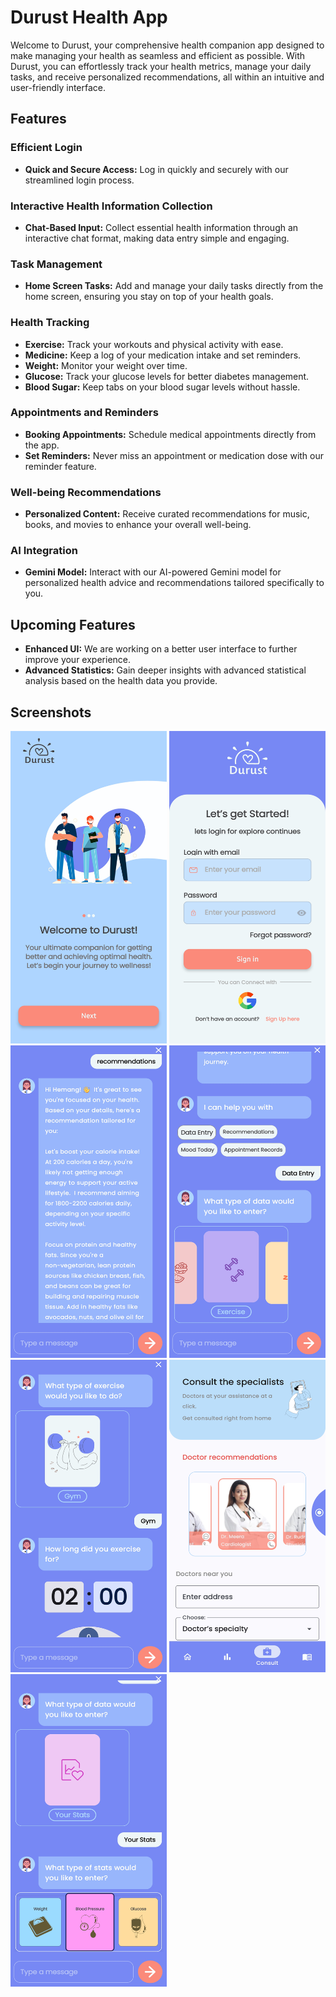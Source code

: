 # Durust Health App

Welcome to Durust, your comprehensive health companion app designed to make managing your health as seamless and efficient as possible. With Durust, you can effortlessly track your health metrics, manage your daily tasks, and receive personalized recommendations, all within an intuitive and user-friendly interface.

## Features

### Efficient Login
- **Quick and Secure Access:** Log in quickly and securely with our streamlined login process.

### Interactive Health Information Collection
- **Chat-Based Input:** Collect essential health information through an interactive chat format, making data entry simple and engaging.

### Task Management
- **Home Screen Tasks:** Add and manage your daily tasks directly from the home screen, ensuring you stay on top of your health goals.

### Health Tracking
- **Exercise:** Track your workouts and physical activity with ease.
- **Medicine:** Keep a log of your medication intake and set reminders.
- **Weight:** Monitor your weight over time.
- **Glucose:** Track your glucose levels for better diabetes management.
- **Blood Sugar:** Keep tabs on your blood sugar levels without hassle.

### Appointments and Reminders
- **Booking Appointments:** Schedule medical appointments directly from the app.
- **Set Reminders:** Never miss an appointment or medication dose with our reminder feature.

### Well-being Recommendations
- **Personalized Content:** Receive curated recommendations for music, books, and movies to enhance your overall well-being.

### AI Integration
- **Gemini Model:** Interact with our AI-powered Gemini model for personalized health advice and recommendations tailored specifically to you.

## Upcoming Features
- **Enhanced UI:** We are working on a better user interface to further improve your experience.
- **Advanced Statistics:** Gain deeper insights with advanced statistical analysis based on the health data you provide.

## Screenshots
<img src="screenshots/OnboardingPage.jpg" width="250" height="500"  alt="onboarding screen"/>
<img src="screenshots/LoginPage.jpg" width="250" height="500"  alt="Login Screen"/>
<img src="screenshots/RecommendationsChat.jpg" width="250" height="500"  alt="Recommendations Chat"/>
<img src="screenshots/DataEntryChat.jpg" width="250" height="500"  alt="Data Entry Chat"/>
<img src="screenshots/ExerciseChat.jpg" width="250" height="500"  alt="Exercise Chat"/>
<img src="screenshots/ConsultPage.jpg" width="250" height="500"  alt="Consultation Chat"/>
<img src="screenshots/StatsChat.jpg" width="250" height="500"  alt="Statistics Chat"/>
